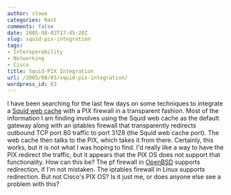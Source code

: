 ```yaml
---
author: slowe
categories: Rant
comments: false
date: 2005-08-03T17:45:28Z
slug: squid-pix-integration
tags:
- Interoperability
- Networking
- Cisco
title: Squid-PIX Integration
url: /2005/08/03/squid-pix-integration/
wordpress_id: 63
---
```


I have been searching for the last few days on some techniques to integrate a [Squid web cache](http://www.squid-cache.org/) with a PIX firewall in a transparent fashion. Most of the information I am finding involves using the Squid web cache as the default gateway along with an iptables firewall that transparently redirects outbound TCP port 80 traffic to port 3128 (the Squid web cache port). The web cache then talks to the PIX, which takes it from there. Certainly, this works, but it is not what I was hoping to find. I'd really like a way to have the PIX redirect the traffic, but it appears that the PIX OS does not support that functionality. How can this be? The pf firewall in [OpenBSD](http://www.openbsd.org) supports redirection, if I'm not mistaken. The iptables firewall in Linux supports redirection. But not Cisco's PIX OS? Is it just me, or does anyone else see a problem with this?

